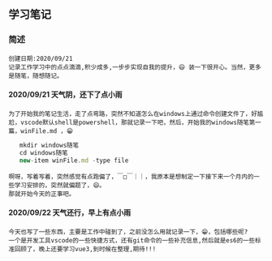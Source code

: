 ## 学习笔记

### 简述

    创建日期:2020/09/21
    记录工作学习中的点点滴滴,积少成多,一步步实现自我的提升，😄 装一下很开心。当然，更多是随笔，随想随记。

#### 2020/09/21 天气阴，还下了点小雨

    为了开始我的笔记生活，走了点弯路，突然不知道怎么在windows上通过命令创建文件了，好尴尬，vscode默认shell是powershell，那就记录一下吧，然后，开始我的windows随笔第一篇，winFile.md ，😁

```javascript
   mkdir windows随笔
   cd windows随笔
   new-item winFile.md -type file
```

    啊呀，写着写着，突然感觉有点跑偏了，￣□￣｜｜，我原本是想制定一下接下来一个月内的一些学习安排的，突然就偏题了，😄。
    那就开始今天的正事吧。


#### 2020/09/22 天气还行，早上有点小雨

    今天也写了一些东西，主要是工作中碰到了，之前没怎么用就记录一下，😁，包括哪些呢?
    一个是开发工具vscode的一些快捷方式，还有git命令的一些补充信息,然后就是es6的一些标准回顾了，晚上还要学习vue3,到时候在整理,期待!!!